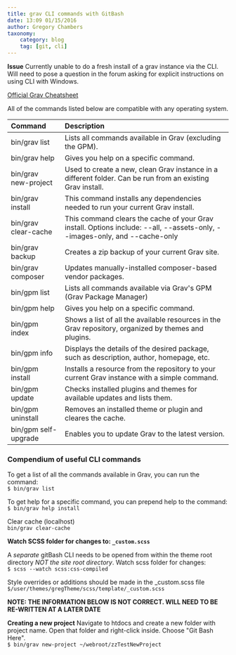 ```yaml
---
title: grav CLI commands with GitBash
date: 13:09 01/15/2016
author: Gregory Chambers
taxonomy:
    category: blog
    tag: [git, cli]
---
```


**Issue**
Currently unable to do a fresh install of a grav instance via the CLI. Will need to pose a question in the forum asking for explicit instructions on using CLI with Windows. 

[Official Grav Cheatsheet](http://learn.getgrav.org/advanced/grav-cli "Command line tutorial")

All of the commands listed below are compatible with any operating system.

| Command   | Description |
|:-----------|:----------
| bin/grav list| Lists all commands available in Grav (excluding the GPM). |
| bin/grav help <command> | Gives you help on a specific command. |
| bin/grav new-project <location> | Used to create a new, clean Grav instance in a different folder. Can be run from an existing Grav install. |
| bin/grav install | This command installs any dependencies needed to run your current Grav install. |
| bin/grav clear-cache | This command clears the cache of your Grav install. Options include: --all, --assets-only, --images-only, and --cache-only |
| bin/grav backup | Creates a zip backup of your current Grav site. |
| bin/grav composer | Updates manually-installed composer-based vendor packages. |
| bin/gpm list | Lists all commands available via Grav's GPM (Grav Package Manager) |
| bin/gpm help <command> | Gives you help on a specific command. |
| bin/gpm index | Shows a list of all the available resources in the Grav repository, organized by themes and plugins. |
| bin/gpm info | Displays the details of the desired package, such as description, author, homepage, etc. |
| bin/gpm install | Installs a resource from the repository to your current Grav instance with a simple command. |
| bin/gpm update | Checks installed plugins and themes for available updates and lists them. |
| bin/gpm uninstall | Removes an installed theme or plugin and cleares the cache. |
| bin/gpm self-upgrade | Enables you to update Grav to the latest version. |

### Compendium of useful CLI commands

To get a list of all the commands available in Grav, you can run the command:<br>
```$ bin/grav list```

To get help for a specific command, you can prepend help to the command:<br>
```$ bin/grav help install```

Clear cache (localhost)<br>
```bin/grav clear-cache```

**Watch SCSS folder for changes to: `_custom.scss`**

A _separate_ gitBash CLI needs to be opened from within the theme root directory *NOT the site root directory*.
Watch scss folder for changes: <br>
`$ scss --watch scss:css-compiled`


Style overrides or additions should be made in the _custom.scss file<br>
`$/user/themes/gregTheme/scss/template/_custom.scss`

**NOTE: THE INFORMATION BELOW IS NOT CORRECT. WILL NEED TO BE RE-WRITTEN AT A LATER DATE**

**Creating a new project**
Navigate to htdocs and create a new folder with project name. Open that folder and right-click inside. Choose "Git Bash Here".<br>
`$ bin/grav new-project ~/webroot/zzTestNewProject`
